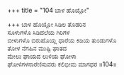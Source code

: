 +++
title = "104 ಬಾಳ ಹೊಯ್ಲೋ"

+++
ಬಾಳ ಹೊಯ್ಲೋ ಸಿಡಿಲ ತೊಡರಿನ  
ಸೂಳುಗಳೊ ಸಿಡಿದಲೆಯ ಗಿರಿಗಳ  
ಬೀಳುಗಳೊ ಬಿರುಹೊಯ್ಲ ಧಾರೆಯ ಕಿಡಿಯ ತುಂಡುಗಳೊ  
ತೋಳ ನೆಗಹಿನ ಮುಷ್ಟಿ ಘಾತದ  
ಮೇಲು ಘಾಯದ ಲುಳಿಯ ಘೋಳಾ  
ಘೋಳಿಗಳನಾರೆಣಿಸುವರು ಕಲಿಭೀಮ ಮಾಗಧರ      ॥104॥